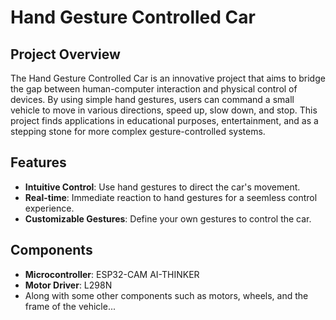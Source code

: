 # Hand Gesture Controlled Car
## Project Overview
The Hand Gesture Controlled Car is an innovative project that aims to bridge the gap between human-computer interaction and physical control of devices. By using simple hand gestures, users can command a small vehicle to move in various directions, speed up, slow down, and stop. This project finds applications in educational purposes, entertainment, and as a stepping stone for more complex gesture-controlled systems.
## Features
- **Intuitive Control**: Use hand gestures to direct the car's movement.
- **Real-time**: Immediate reaction to hand gestures for a seemless control experience.
- **Customizable Gestures**: Define your own gestures to control the car.
## Components
- **Microcontroller**: ESP32-CAM AI-THINKER
- **Motor Driver**: L298N 
- Along with some other components such as motors, wheels, and the frame of the vehicle...

